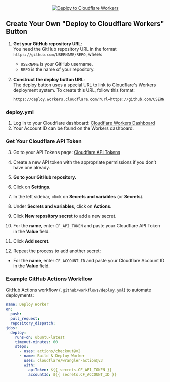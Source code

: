 <center>
  <a href="https://deploy.workers.cloudflare.com/?url=https://github.com/sudo-self/deploy-button">
    <img src="https://deploy.workers.cloudflare.com/button" alt="Deploy to Cloudflare Workers" />
  </a>
</center>

## Create Your Own "Deploy to Cloudflare Workers" Button

1. **Get your GitHub repository URL**:  
   You need the GitHub repository URL in the format `https://github.com/USERNAME/REPO`, where:
   - `USERNAME` is your GitHub username.
   - `REPO` is the name of your repository.

2. **Construct the deploy button URL**:  
   The deploy button uses a special URL to link to Cloudflare's Workers deployment system. To create this URL, follow this format:

   ```html
   https://deploy.workers.cloudflare.com/?url=https://github.com/USERNAME/REPO

### deploy.yml

1. Log in to your Cloudflare dashboard: [Cloudflare Workers Dashboard](https://dash.cloudflare.com/?to=/:account/workers)
2. Your Account ID can be found on the Workers dashboard.

### Get Your Cloudflare API Token

3. Go to your API Tokens page: [Cloudflare API Tokens](https://dash.cloudflare.com/profile/api-tokens)
4. Create a new API token with the appropriate permissions if you don’t have one already.


5. **Go to your GitHub repository.**
5. Click on **Settings**.
7. In the left sidebar, click on **Secrets and variables** (or **Secrets**).
8. Under **Secrets and variables**, click on **Actions**.
9. Click **New repository secret** to add a new secret.
10. For the **name**, enter `CF_API_TOKEN` and paste your Cloudflare API Token in the **Value** field.
11. Click **Add secret**.
12. Repeat the process to add another secret:
   - For the **name**, enter `CF_ACCOUNT_ID` and paste your Cloudflare Account ID in the **Value** field.

### Example GitHub Actions Workflow

GitHub Actions workflow (`.github/workflows/deploy.yml`) to automate deployments:

```yaml
name: Deploy Worker
on:
  push:
  pull_request:
  repository_dispatch:
jobs:
  deploy:
    runs-on: ubuntu-latest
    timeout-minutes: 60
    steps:
      - uses: actions/checkout@v2
      - name: Build & Deploy Worker
        uses: cloudflare/wrangler-action@v3
        with:
          apiToken: ${{ secrets.CF_API_TOKEN }}
          accountId: ${{ secrets.CF_ACCOUNT_ID }}

```

